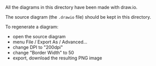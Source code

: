 All the diagrams in this directory have been made with draw.io.

The source diagram (the `.drawio` file) should be kept in this directory.

To regenerate a diagram:

- open the source diagram
- menu File / Export As / Advanced...
- change DPI to "200dpi"
- change "Border Width" to 50
- export, download the resulting PNG image
